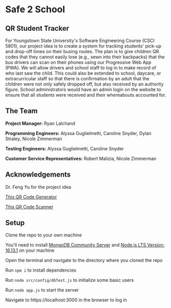# Safe 2 School
## QR Student Tracker
For Youngstown State University's Software Engineering Course (CSCI 5801), our project idea is to create a system for tracking students' pick-up and drop-off times on their busing routes. The plan is to give children QR codes that they cannot easily lose (e.g., sewn into their backpacks) that the bus drivers can scan on their phones using our Progressive Web App (PWA). We will allow drivers and school staff to log in to make record of who last saw the child. This could also be extended to school, daycare, or extracurricular staff so that there is confirmation by an adult that the children were not only safely dropped off, but also received by an authority figure. School administrators would have an admin login on the website to ensure that all students were received and their whereabouts accounted for. 

## The Team
**Project Manager:** Ryan Lalchand

**Programming Engineers:** Alyssa Guglielmetti, Caroline Snyder, Dylan Straley, Nicole Zimmerman

**Testing Engineers:** Alyssa Guglielmetti, Caroline Snyder

**Customer Service Representatives:** Robert Malizia, Nicole Zimmerman


## Acknowledgements
Dr. Feng Yu for the project idea

[This QR Code Generator](https://www.npmjs.com/package/qrcode)

[This QR Code Scanner](https://www.npmjs.com/package/jsqr)


## Setup
Clone the repo to your own machine

You'll need to install [MongoDB Community Server](https://www.mongodb.com/try/download/community) and [Node.js LTS Version: 16.13.1](https://nodejs.org/en/download/) on your machine

Open the terminal and navigate to the directory where you cloned the repo

Run `npm i` to install dependencies

Run `node src/config/dbTest.js` to initialize some basic users

Run `node app.js` to start the server

Navigate to https://localhost:3000 in the browser to log in
